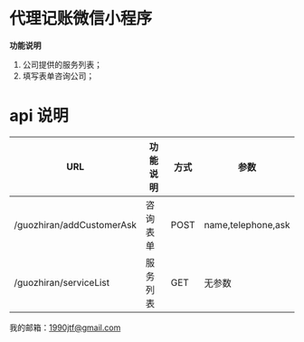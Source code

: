 
# 代理记账微信小程序  

**功能说明**  
1. 公司提供的服务列表；
2. 填写表单咨询公司；
# api 说明 
 
URL|功能说明|方式|参数   
---|---|---|---
/guozhiran/addCustomerAsk | 咨询表单 | POST |name,telephone,ask
/guozhiran/serviceList | 服务列表 | GET | 无参数


我的邮箱：1990jtf@gmail.com